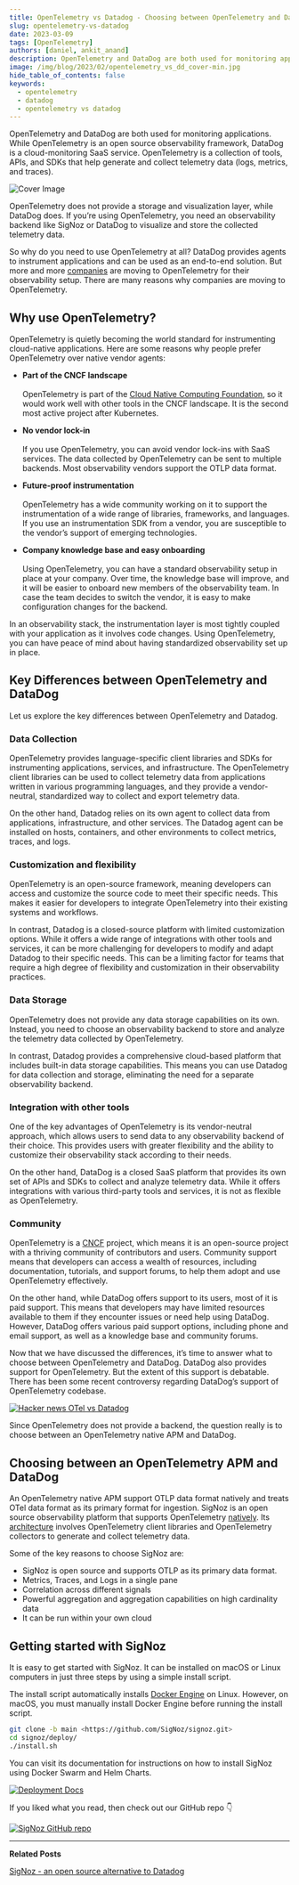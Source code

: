 ```yaml
---
title: OpenTelemetry vs Datadog - Choosing between OpenTelemetry and Datadog
slug: opentelemetry-vs-datadog
date: 2023-03-09
tags: [OpenTelemetry]
authors: [daniel, ankit_anand]
description: OpenTelemetry and DataDog are both used for monitoring applications. While OpenTelemetry is a set of tools, APIs, and SDKs to generate and collect telemetry data, DataDog is a cloud monitoring service. In this article, we will discuss OpenTelemetry and DataDog to help you...
image: /img/blog/2023/02/opentelemetry_vs_dd_cover-min.jpg
hide_table_of_contents: false
keywords:
  - opentelemetry
  - datadog
  - opentelemetry vs datadog
---
```


<head>
  <link rel="canonical" href="https://signoz.io/blog/opentelemetry-vs-datadog/"/>
</head>

OpenTelemetry and DataDog are both used for monitoring applications. While OpenTelemetry is an open source observability framework, DataDog is a cloud-monitoring SaaS service. OpenTelemetry is a collection of tools, APIs, and SDKs that help generate and collect telemetry data (logs, metrics, and traces).

<!--truncate-->

![Cover Image](/img/blog/2023/02/opentelemetry_vs_dd_cover.webp)

OpenTelemetry does not provide a storage and visualization layer, while DataDog does. If you’re using OpenTelemetry, you need an observability backend like SigNoz or DataDog to visualize and store the collected telemetry data.

So why do you need to use OpenTelemetry at all? DataDog provides agents to instrument applications and can be used as an end-to-end solution. But more and more <a href = "https://tech.ebayinc.com/engineering/why-and-how-ebay-pivoted-to-opentelemetry/" rel="noopener noreferrer nofollow" target="_blank" >companies</a> are moving to OpenTelemetry for their observability setup. There are many reasons why companies are moving to OpenTelemetry.

## Why use OpenTelemetry?

OpenTelemetry is quietly becoming the world standard for instrumenting cloud-native applications. Here are some reasons why people prefer OpenTelemetry over native vendor agents:

- **Part of the CNCF landscape**<br></br>
OpenTelemetry is part of the <a href = "https://www.cncf.io/" rel="noopener noreferrer nofollow" target="_blank" >Cloud Native Computing Foundation</a>, so it would work well with other tools in the CNCF landscape. It is the second most active project after Kubernetes.

- **No vendor lock-in**<br></br>
If you use OpenTelemetry, you can avoid vendor lock-ins with SaaS services. The data collected by OpenTelemetry can be sent to multiple backends. Most observability vendors support the OTLP data format.

- **Future-proof instrumentation**<br></br>
OpenTelemetry has a wide community working on it to support the instrumentation of a wide range of libraries, frameworks, and languages. If you use an instrumentation SDK from a vendor, you are susceptible to the vendor’s support of emerging technologies.

- **Company knowledge base and easy onboarding**<br></br>
Using OpenTelemetry, you can have a standard observability setup in place at your company. Over time, the knowledge base will improve, and it will be easier to onboard new members of the observability team. In case the team decides to switch the vendor, it is easy to make configuration changes for the backend.

In an observability stack, the instrumentation layer is most tightly coupled with your application as it involves code changes. Using OpenTelemetry, you can have peace of mind about having standardized observability set up in place.

## Key Differences between OpenTelemetry and DataDog

Let us explore the key differences between OpenTelemetry and Datadog.

### Data Collection

OpenTelemetry provides language-specific client libraries and SDKs for instrumenting applications, services, and infrastructure. The OpenTelemetry client libraries can be used to collect telemetry data from applications written in various programming languages, and they provide a vendor-neutral, standardized way to collect and export telemetry data.

On the other hand, Datadog relies on its own agent to collect data from applications, infrastructure, and other services. The Datadog agent can be installed on hosts, containers, and other environments to collect metrics, traces, and logs.

### Customization and flexibility

OpenTelemetry is an open-source framework, meaning developers can access and customize the source code to meet their specific needs. This makes it easier for developers to integrate OpenTelemetry into their existing systems and workflows.

In contrast, Datadog is a closed-source platform with limited customization options. While it offers a wide range of integrations with other tools and services, it can be more challenging for developers to modify and adapt Datadog to their specific needs. This can be a limiting factor for teams that require a high degree of flexibility and customization in their observability practices.

### Data Storage

OpenTelemetry does not provide any data storage capabilities on its own. Instead, you need to choose an observability backend to store and analyze the telemetry data collected by OpenTelemetry.

In contrast, Datadog provides a comprehensive cloud-based platform that includes built-in data storage capabilities. This means you can use Datadog for data collection and storage, eliminating the need for a separate observability backend.

### Integration with other tools

One of the key advantages of OpenTelemetry is its vendor-neutral approach, which allows users to send data to any observability backend of their choice. This provides users with greater flexibility and the ability to customize their observability stack according to their needs.

On the other hand, DataDog is a closed SaaS platform that provides its own set of APIs and SDKs to collect and analyze telemetry data. While it offers integrations with various third-party tools and services, it is not as flexible as OpenTelemetry.

### Community

OpenTelemetry is a <a href = "https://www.cncf.io/" rel="noopener noreferrer nofollow" target="_blank" >CNCF</a> project, which means it is an open-source project with a thriving community of contributors and users. Community support means that developers can access a wealth of resources, including documentation, tutorials, and support forums, to help them adopt and use OpenTelemetry effectively.

On the other hand, while DataDog offers support to its users, most of it is paid support. This means that developers may have limited resources available to them if they encounter issues or need help using DataDog. However, DataDog offers various paid support options, including phone and email support, as well as a knowledge base and community forums.

Now that we have discussed the differences, it’s time to answer what to choose between OpenTelemetry and DataDog. DataDog also provides support for OpenTelemetry. But the extent of this support is debatable. There has been some recent controversy regarding DataDog’s support of OpenTelemetry codebase.

[![Hacker news OTel vs Datadog](/img/blog/2023/02/dd_kills_otel_pr.webp)](https://news.ycombinator.com/item?id=34540419)

Since OpenTelemetry does not provide a backend, the question really is to choose between an OpenTelemetry native APM and DataDog.

## Choosing between an OpenTelemetry APM and DataDog

An OpenTelemetry native APM support OTLP data format natively and treats OTel data format as its primary format for ingestion. SigNoz is an open source observability platform that supports OpenTelemetry [natively](https://signoz.io/blog/opentelemetry-apm/). Its [architecture](https://signoz.io/docs/#architecture) involves OpenTelemetry client libraries and OpenTelemetry collectors to generate and collect telemetry data.

Some of the key reasons to choose SigNoz are:

- SigNoz is open source and supports OTLP as its primary data format.
- Metrics, Traces, and Logs in a single pane
- Correlation across different signals
- Powerful aggregation and aggregation capabilities on high cardinality data
- It can be run within your own cloud

## Getting started with SigNoz

It is easy to get started with SigNoz. It can be installed on macOS or Linux computers in just three steps by using a simple install script.

The install script automatically installs <a href = "https://docs.docker.com/engine/install" rel="noopener noreferrer nofollow" target="_blank" >Docker Engine</a> on Linux. However, on macOS, you must manually install Docker Engine before running the install script.

```bash
git clone -b main <https://github.com/SigNoz/signoz.git>
cd signoz/deploy/
./install.sh
```

You can visit its documentation for instructions on how to install SigNoz using Docker Swarm and Helm Charts.

[![Deployment Docs](/img/blog/common/deploy_docker_documentation.webp)](https://signoz.io/docs/install/docker/)

If you liked what you read, then check out our GitHub repo 👇

[![SigNoz GitHub repo](/img/blog/common/signoz_github.webp)](https://github.com/SigNoz/signoz)

---

**Related Posts**

[SigNoz - an open source alternative to Datadog](https://signoz.io/blog/open-source-datadog-alternative)